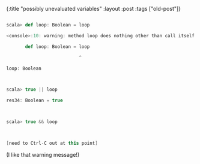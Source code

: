 {:title "possibly unevaluated variables"
:layout :post
 :tags ["old-post"]}



```scala

scala> def loop: Boolean = loop

<console>:10: warning: method loop does nothing other than call itself recursively

       def loop: Boolean = loop

                           ^

loop: Boolean



scala> true || loop

res34: Boolean = true



scala> true && loop



[need to Ctrl-C out at this point]

```



(I like that warning message!)
